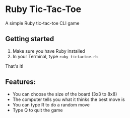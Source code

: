 # Ruby Tic-Tac-Toe
A simple Ruby tic-tac-toe CLI game

## Getting started

1. Make sure you have Ruby installed
2. In your Terminal, type `ruby tictactoe.rb`

That's it!

## Features:
* You can choose the size of the board (3x3 to 8x8)
* The computer tells you what it thinks the best move is
* You can type R to do a random move
* Type Q to quit the game
